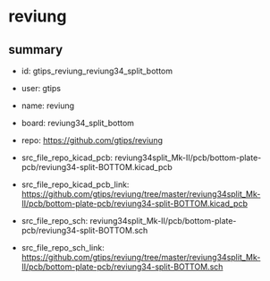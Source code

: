 # reviung
 
## summary 
* id: gtips_reviung_reviung34_split_bottom
* user: gtips
* name: reviung
* board: reviung34_split_bottom
* repo: https://github.com/gtips/reviung
* src_file_repo_kicad_pcb: reviung34split_Mk-II/pcb/bottom-plate-pcb/reviung34-split-BOTTOM.kicad_pcb
* src_file_repo_kicad_pcb_link: https://github.com/gtips/reviung/tree/master/reviung34split_Mk-II/pcb/bottom-plate-pcb/reviung34-split-BOTTOM.kicad_pcb


* src_file_repo_sch: reviung34split_Mk-II/pcb/bottom-plate-pcb/reviung34-split-BOTTOM.sch
* src_file_repo_sch_link: https://github.com/gtips/reviung/tree/master/reviung34split_Mk-II/pcb/bottom-plate-pcb/reviung34-split-BOTTOM.sch




